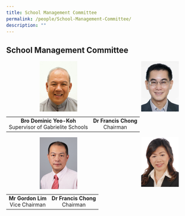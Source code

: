 ```yaml
---
title: School Management Committee
permalink: /people/School-Management-Committee/
description: ""
---
```

## School Management Committee 

<img src="/images/Bro%20DOMINIC%20Yeo%20Koh.jpeg" style="width:20%;margin-left:90px;" align = "left">

<img src="/images/Dr%20Francis%20Chong.jpeg" style="width:20%;margin-right:40px;" align = "right">

<br clear="left">

|  |  |  
|:---:|:---:|
| **Bro Dominic Yeo-Koh**<br>Supervisor of Gabrielite Schools | **Dr Francis Chong**<br>Chairman|

<img src="/images/Mr%20Gordon%20Lim.png" style="width:20%;margin-left:90px;" align = "left">

<img src="/images/Ms%20Grace%20Chong%20Member.jpg" style="width:20%;margin-right:40px;" align = "right">

<br clear="left">

|  |  |  
|:---:|:---:|
| **Mr Gordon Lim**<br>Vice Chairman | **Dr Francis Chong**<br>Chairman |